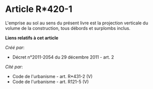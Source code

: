 # Article R*420-1

L'emprise au sol au sens du présent livre est la projection verticale du volume de la construction, tous débords et surplombs
inclus.

**Liens relatifs à cet article**

_Créé par_:

  - Décret n°2011-2054 du 29 décembre 2011 - art. 2

_Cité par_:

  - Code de l'urbanisme - art. R*431-2 (V)
  - Code de l'urbanisme - art. R121-5 (V)
